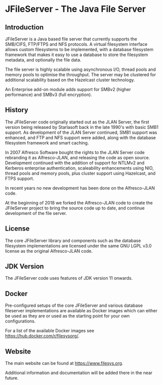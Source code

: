 JFileServer - The Java File Server
==================================

Introduction
------------
JFileServer is a Java based file server that currently supports the SMB/CIFS, FTP/FTPS
and NFS protocols. A virtual filesystem interface allows custom filesystems to be implemented,
with a database filesystem framework that makes it easy to use a database to store the filesystem
metadata, and optionally the file data.

The file server is highly scalable using asynchronous I/O, thread pools and memory pools
to optimise the throughput. The server may be clustered for additional scalability based
on the Hazelcast cluster technology.

An Enterprise add-on module adds support for SMBv2 (higher performance) and SMBv3 (full encryption).

History
-------
The JFileServer code originally started out as the JLAN Server, the first version being
released by Starlasoft back in the late 1990's with basic SMB1 support. As development of
the JLAN Server continued, SMB1 support was enhanced, and FTP and NFS support were added,
along with the database filesystem framework and smart caching.

In 2007 Alfresco Software bought the rights to the JLAN Server code rebranding it as Alfresco-JLAN,
and releasing the code as open source. Development continued with the addition of support for 
NTLMv2 and Kerberos enterprise authentication, scaleability enhancements using NIO, thread
pools and memory pools, plus cluster support using Hazelcast, and FTPS support.

In recent years no new development has been done on the Alfresco-JLAN code.

At the beginning of 2018 we forked the Alfresco-JLAN code to create the JFileServer project
to bring the source code up to date, and continue development of the file server.

License
-------
The core JFileServer library and components such as the database filesystem implementations
are licensed under the same GNU LGPL v3.0 license as the original Alfresco-JLAN code.

JDK Version
-----------
The JFileServer code uses features of JDK version 11 onwards.

Docker
------
Pre-configured setups of the core JFileServer and various database fileserver implementations
are available as Docker images which can either be used as they are or used as the starting
point for your own configurations.

For a list of the available Docker images see <https://hub.docker.com/r/filesysorg/>.

Website
-------
The main website can be found at <https://www.filesys.org>.

Additional information and documentation will be added there in the near future.

